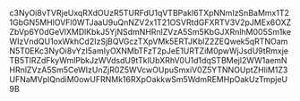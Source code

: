 c3NyOi8vTVRjeUxqRXdOUzR5TURFdU1qVTBPakl6TXpNNmIzSnBaMmx1T21GbGN5MHlOVFl0WTJaaU9uQnNZV2x1T21OSVRtdGFXRTV3V2pJMEx6OXZZbVp6Y0dGeVlXMDlKbkJ5YjNSdmNHRnlZVzA5Sm5KbGJXRnlhM005Sm1keWIzVndQU1oxWkhCd2IzSjBQVGczTXpVMk5ERTJKblZ2ZEQwek5qRTNOamN5T0EKc3NyOi8vYzI5amIyOXNMbTFzT2pJeE1URTZiM0pwWjJsdU9tRmxjeTB5TlRZdFkyWmlPbkJzWVdsdU9tTklUbXRhV0U1d1dqSTBMejl2WW1aemNHRnlZVzA5Sm5CeWIzUnZjR0Z5WVcwOUpuSmxiV0Z5YTNNOUptZHliM1Z3UFNaMVpIQndiM0owUFRNMk16RXpOakkwSm5WdmREMHpOakUzTmpjeU9B
